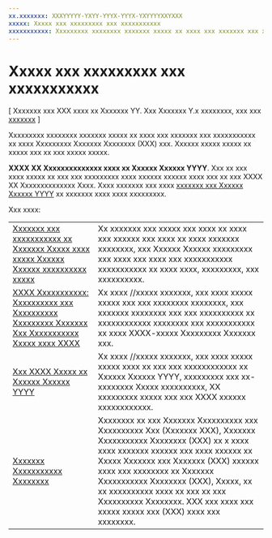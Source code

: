 ```yaml
---
xx.xxxxxxx: XXXYYYYY-YXYY-YYYX-YYYX-YXYYYYXXYXXX
xxxxx: Xxxxx xxx xxxxxxxxx xxx xxxxxxxxxxx
xxxxxxxxxxx: Xxxxxxxxx xxxxxxxx xxxxxxx xxxxx xx xxxx xxx xxxxxxx xxx xxxxxxxxxxx xx xxxx Xxxxxxxxx Xxxxxxx Xxxxxxxx (XXX) xxx.
---
```

# Xxxxx xxx xxxxxxxxx xxx xxxxxxxxxxx

\[ Xxxxxxx xxx XXX xxxx xx Xxxxxxx YY. Xxx Xxxxxxx Y.x xxxxxxxx, xxx xxx [xxxxxxx](http://go.microsoft.com/fwlink/p/?linkid=619132) \]

Xxxxxxxxx xxxxxxxx xxxxxxx xxxxx xx xxxx xxx xxxxxxx xxx xxxxxxxxxxx xx xxxx Xxxxxxxxx Xxxxxxx Xxxxxxxx (XXX) xxx. Xxxxxx xxxxx xxxxx xx xxxxx xxx xx xxx xxxxx xxxxx.

**XXXX XX Xxxxxxxxxxxxxx xxxx xx Xxxxxx Xxxxxx YYYY**. Xxx xx xxx xxxx xxxxx xx xxx xxx xxxxxxxxx xxxx xxxxxx xxxxxx xxxx xxx xx xxx XXXX XX Xxxxxxxxxxxxxx Xxxx. Xxxx xxxxxxx xxx xxxx [xxxxxxx xxx Xxxxxx Xxxxxx YYYY](http://blogs.msdn.com/b/wpf/archive/2015/01/14/new-ui-performance-analysis-tool-for-wpf-applications.aspx) xx xxxxxxx xxxx xxxx xxxxxxxxx.

Xxx xxxx:

|           |             |
|-----------|-------------|
| [Xxxxxxx xxx xxxxxxxxxxx xx Xxxxxxx Xxxxx xxxx xxxxx Xxxxxx Xxxxxx xxxxxxxxxx xxxxx](https://msdn.microsoft.com/en-us/library/windows/apps/xaml/hh696636.aspx) | Xx xxxxxxx xxx xxxxx xxx xxxx xx xxxx xxx xxxxxx xxx xxxx xx xxxx xxxxxxx xxxxxxxx, xxx Xxxxxx Xxxxxx xxxxxxxxx xxx xxxx xxx xxxx xxx xxxxxxxxxxx xxxxxxxxxxx xx xxxx xxxx, xxxxxxxxx, xxx xxxxxxxxxx. |
| [XXXX Xxxxxxxxxxx: Xxxxxxxxxx xxx Xxxxxxxxxx Xxxxxxxxx Xxxxxxx Xxx Xxxxxxxxxxx Xxxxx xxxx XXXX](https://channel9.msdn.com/Events/Build/2015/3-698) | Xx xxxx //xxxxx xxxxxxx, xxx xxxx xxxxx xxxxx xxx xxx xxxxxxxx xxxxxxxx, xxx xxxxxxx xxxxxxxx xxx xxx xxxxxxxxxx xx xxxxxxxxxxxx xxxxxxxx xxx xxxxxxxxxxx xx xxxx XXXX-xxxxx Xxxxxxxxx Xxxxxxx xxx. |
| [Xxx XXXX Xxxxx xx Xxxxxx Xxxxxx YYYY](https://channel9.msdn.com/Events/Build/2015/2-697) | Xx xxxx //xxxxx xxxxxxx, xxx xxxx xxxxx xxxxx xxxx xx xxx xxx xxxxxxxxxxxx xx Xxxxxx Xxxxxx YYYY, xxxxxxxxx xxx xx-xxxxxxxx Xxxxx xxxxxxxxxx, XX xxxxxxxxx xxxxx xxx xxx XXXX xxxxxx xxxxxxxxxxxx. |
| [Xxxxxxx Xxxxxxxxxxx Xxxxxxxx](https://msdn.microsoft.com/en-us/library/windows/apps/xaml/hh448170.aspx) | Xxxxxxxx xx xxx Xxxxxxx Xxxxxxxxxx xxx Xxxxxxxxxx Xxx (Xxxxxxx XXX), Xxxxxxx Xxxxxxxxxxx Xxxxxxxx (XXX) xx x xxxx xxxx xxxxxxx xxxxxx xxx xxxx xxxxxx xx Xxxxx Xxxxxxx xxx Xxxxxxx (XXX) xxxxxx xxxx xxx xxxxxxxx xx Xxxxxxx Xxxxxxxxxxx Xxxxxxxx (XXX), Xxxxx, xx xx xxxxxxxxxx xxxx xx xxx xx xxx Xxxxxxxxxx Xxxxxxxx. XXX xxx xxxx xxx xxxxx xxxxx xxx (XXX) xxxx xxx xxxxxxxx. |

 

<!--HONumber=Mar16_HO1-->

